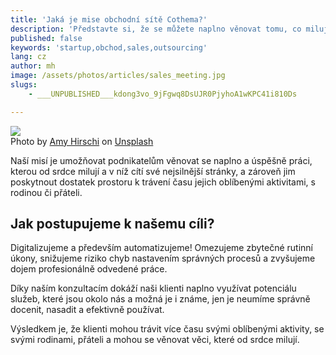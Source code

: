 ```yaml
---
title: 'Jaká je mise obchodní sítě Cothema?'
description: 'Představte si, že se můžete naplno věnovat tomu, co milujete, zaměříte se na řešení problému a veškeré překážky odpadnou stranou. To je naše vize budoucnosti podnikání.'
published: false
keywords: 'startup,obchod,sales,outsourcing'
lang: cz
author: mh
image: /assets/photos/articles/sales_meeting.jpg
slugs:
    - ___UNPUBLISHED___kdong3vo_9jFgwq8DsUJR0PjyhoA1wKPC41i810Ds

---
```

<div class="img-box-right">
    <img src="/assets/photos/articles/sales_meeting.jpg" />
    <br />
    <span class="img-caption">Photo by <a href="https://unsplash.com/@amyhirschi?utm_source=unsplash&amp;utm_medium=referral&amp;utm_content=creditCopyText">Amy Hirschi</a> on <a href="https://unsplash.com/s/photos/meeting?utm_source=unsplash&amp;utm_medium=referral&amp;utm_content=creditCopyText">Unsplash</a></>
</div>

Naší misí je umožňovat podnikatelům věnovat se naplno a úspěšně práci,
kterou od srdce milují a v níž cítí své nejsilnější stránky, a zároveň jim poskytnout
dostatek prostoru k trávení času jejich oblíbenými aktivitami,
s rodinou či přáteli.

## Jak postupujeme k našemu cíli?

Digitalizujeme a především automatizujeme! Omezujeme zbytečné
rutinní úkony, snižujeme riziko chyb nastavením správných procesů
a zvyšujeme dojem profesionálně odvedené práce.

Díky naším konzultacím dokáží naši klienti naplno využívat
potenciálu služeb, které jsou okolo nás a možná je i známe,
jen je neumíme správně docenit, nasadit a efektivně používat. 

Výsledkem je, že klienti mohou trávit více času svými oblíbenými aktivity,
se svými rodinami, přáteli a mohou se věnovat věci, které od srdce milují.
